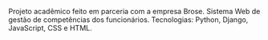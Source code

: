 Projeto acadêmico feito em parceria com a empresa Brose.
Sistema Web de gestão de competências dos funcionários.
Tecnologias: Python, Django, JavaScript, CSS e HTML.
